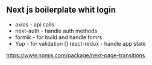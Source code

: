 ## Next js boilerplate whit login


* axios - api calls
* next-auth - handle auth methods
* formik - for build and handle fomrs
* Yup - for validation
[] react-redux - handle app state


https://www.npmjs.com/package/next-page-transitions